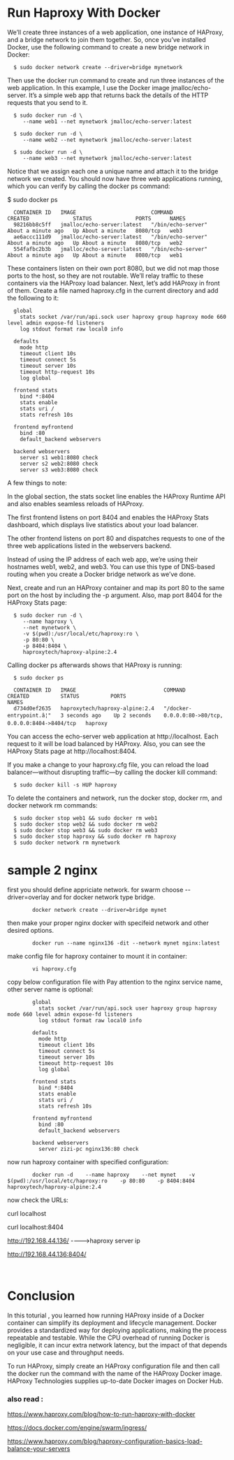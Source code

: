 

# Run Haproxy With Docker

We’ll create three instances of a web application, one instance of HAProxy, and a bridge network to join them together. So, once you’ve installed Docker, use the following command to create a new bridge network in Docker:

      $ sudo docker network create --driver=bridge mynetwork


Then use the docker run command to create and run three instances of the web application. In this example, I use the Docker image jmalloc/echo-server. It’s a simple web app that returns back the details of the HTTP requests that you send to it.

      $ sudo docker run -d \
         --name web1 --net mynetwork jmalloc/echo-server:latest
         
      $ sudo docker run -d \
         --name web2 --net mynetwork jmalloc/echo-server:latest
         
      $ sudo docker run -d \
         --name web3 --net mynetwork jmalloc/echo-server:latest


Notice that we assign each one a unique name and attach it to the bridge network we created. You should now have three web applications running, which you can verify by calling the docker ps command:

$ sudo docker ps


      
      CONTAINER ID   IMAGE                        COMMAND              CREATED              STATUS              PORTS      NAMES
      98216bb8c5ff   jmalloc/echo-server:latest   "/bin/echo-server"   About a minute ago   Up About a minute   8080/tcp   web3
      ae6accc111d9   jmalloc/echo-server:latest   "/bin/echo-server"   About a minute ago   Up About a minute   8080/tcp   web2
      554fafbc2b3b   jmalloc/echo-server:latest   "/bin/echo-server"   About a minute ago   Up About a minute   8080/tcp   web1


These containers listen on their own port 8080, but we did not map those ports to the host, so they are not routable. We’ll relay traffic to these containers via the HAProxy load balancer. Next, let’s add HAProxy in front of them. Create a file named haproxy.cfg in the current directory and add the following to it:

      global
        stats socket /var/run/api.sock user haproxy group haproxy mode 660 level admin expose-fd listeners
        log stdout format raw local0 info
      
      defaults
        mode http
        timeout client 10s
        timeout connect 5s
        timeout server 10s
        timeout http-request 10s
        log global
      
      frontend stats
        bind *:8404
        stats enable
        stats uri /
        stats refresh 10s
      
      frontend myfrontend
        bind :80
        default_backend webservers
      
      backend webservers
        server s1 web1:8080 check
        server s2 web2:8080 check
        server s3 web3:8080 check


A few things to note:

In the global section, the stats socket line enables the HAProxy Runtime API and also enables seamless reloads of HAProxy.

The first frontend listens on port 8404 and enables the HAProxy Stats dashboard, which displays live statistics about your load balancer.

The other frontend listens on port 80 and dispatches requests to one of the three web applications listed in the webservers backend.

Instead of using the IP address of each web app, we’re using their hostnames web1, web2, and web3. You can use this type of DNS-based routing when you create a Docker bridge network as we’ve done.

Next, create and run an HAProxy container and map its port 80 to the same port on the host by including the -p argument. Also, map port 8404 for the HAProxy Stats page:

      $ sudo docker run -d \
         --name haproxy \
         --net mynetwork \
         -v $(pwd):/usr/local/etc/haproxy:ro \
         -p 80:80 \
         -p 8404:8404 \
         haproxytech/haproxy-alpine:2.4


Calling docker ps afterwards shows that HAProxy is running:

      $ sudo docker ps
      
      CONTAINER ID   IMAGE                            COMMAND                  CREATED          STATUS          PORTS                                        NAMES
      d734d0ef2635   haproxytech/haproxy-alpine:2.4   "/docker-entrypoint.â¦"   3 seconds ago    Up 2 seconds    0.0.0.0:80->80/tcp, 0.0.0.0:8404->8404/tcp   haproxy


You can access the echo-server web application at http://localhost. Each request to it will be load balanced by HAProxy. Also, you can see the HAProxy Stats page at http://localhost:8404.

If you make a change to your haproxy.cfg file, you can reload the load balancer—without disrupting traffic—by calling the docker kill command:

      $ sudo docker kill -s HUP haproxy


To delete the containers and network, run the docker stop, docker rm, and docker network rm commands:

      $ sudo docker stop web1 && sudo docker rm web1
      $ sudo docker stop web2 && sudo docker rm web2
      $ sudo docker stop web3 && sudo docker rm web3
      $ sudo docker stop haproxy && sudo docker rm haproxy
      $ sudo docker network rm mynetwork




# sample 2 nginx

first you should define appriciate network. for swarm choose --driver=overlay and for docker network type bridge.

            docker network create --driver=bridge mynet

then make your proper nginx docker with specifeid network and other desired options.

            docker run --name nginx136 -dit --network mynet nginx:latest

make config file for haproxy container to mount it in container:

            vi haproxy.cfg

copy below configuration file with Pay attention to the nginx service name, other server name is optional:            


            global
              stats socket /var/run/api.sock user haproxy group haproxy mode 660 level admin expose-fd listeners
              log stdout format raw local0 info
            
            defaults
              mode http
              timeout client 10s
              timeout connect 5s
              timeout server 10s
              timeout http-request 10s
              log global
            
            frontend stats
              bind *:8404
              stats enable
              stats uri /
              stats refresh 10s
            
            frontend myfrontend
              bind :80
              default_backend webservers
            
            backend webservers
              server zizi-pc nginx136:80 check


now run haproxy container with specified configuration:

            docker run -d    --name haproxy    --net mynet    -v $(pwd):/usr/local/etc/haproxy:ro    -p 80:80    -p 8404:8404    haproxytech/haproxy-alpine:2.4


now check the URLs:

curl localhost

curl localhost:8404

http://192.168.44.136/    ---->haproxy server ip 

http://192.168.44.136:8404/

​
# Conclusion

In this toturial , you learned how running HAProxy inside of a Docker container can simplify its deployment and lifecycle management. Docker provides a standardized way for deploying applications, making the process repeatable and testable. While the CPU overhead of running Docker is negligible, it can incur extra network latency, but the impact of that depends on your use case and throughput needs.

To run HAProxy, simply create an HAProxy configuration file and then call the docker run the command with the name of the HAProxy Docker image. HAProxy Technologies supplies up-to-date Docker images on Docker Hub.



### also read :


https://www.haproxy.com/blog/how-to-run-haproxy-with-docker


https://docs.docker.com/engine/swarm/ingress/


https://www.haproxy.com/blog/haproxy-configuration-basics-load-balance-your-servers

